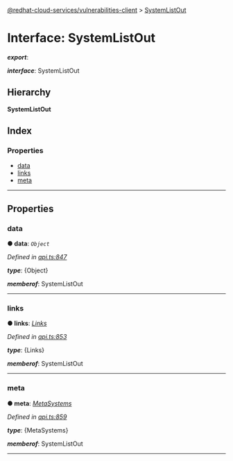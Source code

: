[@redhat-cloud-services/vulnerabilities-client](../README.md) > [SystemListOut](../interfaces/systemlistout.md)

# Interface: SystemListOut

*__export__*: 

*__interface__*: SystemListOut

## Hierarchy

**SystemListOut**

## Index

### Properties

* [data](systemlistout.md#data)
* [links](systemlistout.md#links)
* [meta](systemlistout.md#meta)

---

## Properties

<a id="data"></a>

###  data

**● data**: *`Object`*

*Defined in [api.ts:847](https://github.com/RedHatInsights/javascript-clients/blob/master/packages/vulnerabilities/git-api/api.ts#L847)*

*__type__*: {Object}

*__memberof__*: SystemListOut

___
<a id="links"></a>

###  links

**● links**: *[Links](links.md)*

*Defined in [api.ts:853](https://github.com/RedHatInsights/javascript-clients/blob/master/packages/vulnerabilities/git-api/api.ts#L853)*

*__type__*: {Links}

*__memberof__*: SystemListOut

___
<a id="meta"></a>

###  meta

**● meta**: *[MetaSystems](metasystems.md)*

*Defined in [api.ts:859](https://github.com/RedHatInsights/javascript-clients/blob/master/packages/vulnerabilities/git-api/api.ts#L859)*

*__type__*: {MetaSystems}

*__memberof__*: SystemListOut

___


